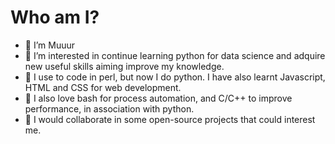 # Who am I?

- 👋 I’m Muuur
- 👀 I’m interested in continue learning python for data science and adquire new useful skills aiming improve my knowledge.
- 🌱 I use to code in perl, but now I do python. I have also learnt Javascript, HTML and CSS for web development.
- 🏃 I also love bash for process automation, and C/C++ to improve performance, in association with python.
- 💞️ I would collaborate in some open-source projects that could interest me.
